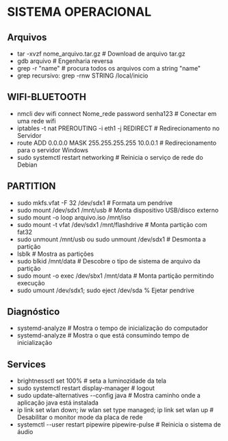 # SISTEMA OPERACIONAL

## Arquivos

- tar -xvzf nome_arquivo.tar.gz # Download de arquivo tar.gz
- gdb arquivo # Engenharia reversa
- grep -r "name" # procura todos os arquivos com a string "name"
- grep recursivo: grep -rnw STRING /local/inicio

## WIFI-BLUETOOTH

- nmcli dev wifi connect Nome_rede password senha123 # Conectar em uma rede wifi
- iptables -t nat PREROUTING -i eth1 -j REDIRECT # Redirecionamento no Servidor
- route ADD 0.0.0.0 MASK 255.255.255.255 10.0.0.1 # Redirecionamento para o servidor Windows
- sudo systemctl restart networking # Reinicia o serviço de rede do Debian

## PARTITION

- sudo mkfs.vfat -F 32 /dev/sdx1 # Formata um pendrive
- sudo mount /dev/sdx1 /mnt/usb # Monta dispositivo USB/disco externo
- sudo mount -o loop arquivo.iso /mnt/iso
- sudo mount -t vfat /dev/sdx1 /mnt/flashdrive # Monta partição com fat32
- sudo unmount /mnt/usb ou sudo unmount /dev/sdx1 # Desmonta a partição
- lsblk # Mostra as partições
- sudo blkid /mnt/data # Descobre o tipo de sistema de arquivo da partição
- sudo mount -o exec /dev/sbx1 /mnt/data # Monta partição permitindo execução
- sudo umount /dev/sdx1; sudo eject /dev/sda % Ejetar pendrive

## Diagnóstico

- systemd-analyze # Mostra o tempo de inicialização do computador
- systemd-analyze # Mostra o que está consumindo tempo de inicialização

## Services
- brightnessctl set 100% # seta a luminozidade da tela
- sudo systemctl restart display-manager # logout
- sudo update-alternatives --config java # Mostra caminho onde a aplicação java está instalada
- ip link set wlan down; iw wlan set type managed; ip link set wlan up # Desabilitar o monitor mode da placa de rede
- systemctl --user restart pipewire pipewire-pulse # Reinicia o sistema de áudio


